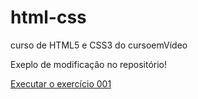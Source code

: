 # html-css
 curso de HTML5 e CSS3 do cursoemVídeo

Exeplo de modificação no repositório!

<a href="https://andrehaubert.github.io/html-css/exercícios/ex001/index.html">Executar o exercício 001</a>